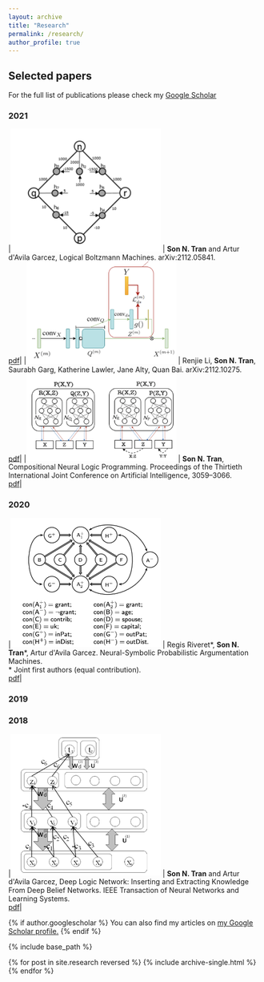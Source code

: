 ```yaml
---
layout: archive
title: "Research"
permalink: /research/
author_profile: true
---
```

## Selected papers

For the full list of publications please check my [Google Scholar](https://scholar.google.com.au/citations?user=h82eCK8AAAAJ&hl=en&oi=ao)

### 2021

|<img src="../images/figs/lbm.png" alt="cnlp" width="300"/>  |   **Son N. Tran** and Artur d'Avila Garcez, Logical Boltzmann Machines. arXiv:2112.05841. <br> [pdf](https://arxiv.org/pdf/2112.05841.pdf)|
|<img src="../images/figs/pmsdsnet.png" alt="cnlp" width="300"/>  |   Renjie Li, **Son N. Tran**, Saurabh Garg, Katherine Lawler, Jane Alty, Quan Bai. arXiv:2112.10275. <br> [pdf](https://arxiv.org/pdf/2112.10275.pdf)|
|<img src="../images/figs/cnlp.png" alt="cnlp" width="300"/>  |   **Son N. Tran**, Compositional Neural Logic Programming. Proceedings of the Thirtieth International Joint Conference on Artificial Intelligence, 3059–3066. <br> [pdf](https://www.ijcai.org/proceedings/2021/0421.pdf)|

### 2020

|<img src="../images/figs/nsam.png" alt="cnlp" width="300"/>  |   Regis Riveret\*, **Son N. Tran**\*, Artur d'Avila Garcez. Neural-Symbolic Probabilistic Argumentation Machines. <br>\* Joint first authors (equal contribution). <br> [pdf](https://proceedings.kr.org/2020/90/kr2020-0090-riveret-et-al.pdf)|

### 2019

### 2018

|<img src="../images/figs/dln.png" alt="cnlp" width="300"/>  |   **Son N. Tran** and Artur d'Avila Garcez, Deep Logic Network: Inserting and Extracting Knowledge From Deep Belief Networks. IEEE Transaction of Neural Networks and Learning Systems. <br> [pdf](https://ieeexplore.ieee.org/document/7738566)|


{% if author.googlescholar %}
  You can also find my articles on <u><a href="{{author.googlescholar}}">my Google Scholar profile</a>.</u>
{% endif %}

{% include base_path %}

{% for post in site.research reversed %}
  {% include archive-single.html %}
{% endfor %}

